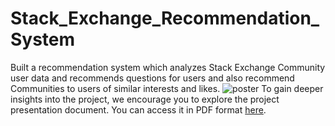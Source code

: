 # Stack_Exchange_Recommendation_System
Built a recommendation system which analyzes Stack Exchange Community user data and recommends questions for users and also recommend Communities to users of similar interests and likes.
![poster](https://github.com/neha013/Stack_Exchange_Recommendation_System/assets/41139808/e6af4f69-ddbc-4e2d-9444-db6c99bdb823)
To gain deeper insights into the project, we encourage you to explore the project presentation document. You can access it in PDF format [here](https://drive.google.com/file/d/11FF5e9_pdkLWY_Az1T4dGzdKizgL3vcc/view?usp=sharing).
